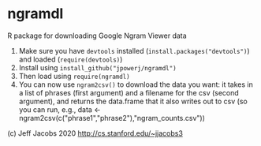 # ngramdl

R package for downloading Google Ngram Viewer data

1. Make sure you have `devtools` installed (`install.packages("devtools")`) and loaded (`require(devtools)`)
2. Install using `install_github("jpowerj/ngramdl")`
3. Then load using `require(ngramdl)`
4. You can now use `ngram2csv()` to download the data you want: it takes in a list of phrases (first argument) and a filename for the csv (second argument), and returns the data.frame that it also writes out to csv (so you can run, e.g., data <- ngram2csv(c("phrase1","phrase2"),"ngram_counts.csv"))

(c) Jeff Jacobs 2020
http://cs.stanford.edu/~jjacobs3